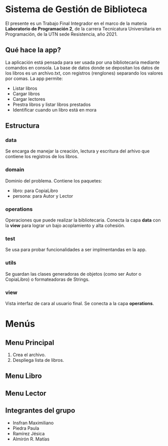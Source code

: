 # Sistema de Gestión de Biblioteca

El presente es un Trabajo Final Integrador en el marco de la materia **Laboratorio de Programación 2**, de la carrera Tecnicatura Universitaria en Programación, de la UTN sede Resistencia, año 2021.

## Qué hace la app?

La aplicación está pensada para ser usada por una bibliotecaria mediante comandos en consola.
La base de datos donde se depositan los datos de los libros es un archivo.txt, con registros (renglones) separando los valores por comas.
La app permite:

- Listar libros
- Cargar libros
- Cargar lectores
- Prestra libros y listar libros prestados
- Identificar cuando un libro está en mora

## Estructura

### **data**

Se encarga de manejar la creación, lectura y escritura del arhivo que contiene los registros de los libros.

### **domain**

Dominio del problema. Contiene los paquetes:

- libro: para CopiaLibro
- persona: para Autor y Lector

### **operations**

Operaciones que puede realizar la bibliotecaria. Conecta la capa **data** con la **view** para lograr un bajo acoplamiento y alta cohesión.

### **test**

Se usa para probar funcionalidades a ser implmentandas en la app.

### **utils**

Se guardan las clases generadoras de objetos (como ser Autor o CopiaLibro) o formateadoras de Strings.

### **view**

Vista interfaz de cara al usuario final. Se conecta a la capa **operations**.

# Menús

## Menu Principal

1. Crea el archivo.
2. Despliega lista de libros.

## Menu Libro

## Menu Lector

## Integrantes del grupo

- Insfran Maximiliano
- Piedra Paula
- Ramírez Jésica
- Almirón R. Matías

